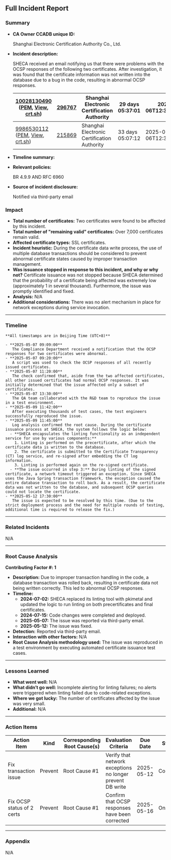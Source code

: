## Full Incident Report

### Summary

- **CA Owner CCADB unique ID:**

  Shanghai Electronic Certification Authority Co., Ltd.

- **Incident description:** 

  SHECA received an email notifying us that there were problems with the OCSP responses of the following two certificates. After investigation, it was found that the certificate information was not written into the database due to a bug in the code, resulting in abnormal OCSP responses.

  | [10028130490](https://api.certspotter.com/v1/issuances/10028130490?expand=issuer&expand=dns_names) ([PEM](https://api.certspotter.com/v1/issuances/10028130490.pem), [View](https://web.api.sslmate.com/labs/view_issuance/10028130490), [crt.sh](https://crt.sh/?opt=ocsp&sha256=87da4f8a47e4ec0da0b69047d02a51f3fe0f413c308a59160891ebf166c2b5e0)) | [296767](https://web.api.sslmate.com/labs/issuer_info/296767) | Shanghai Electronic Certification Authority | 29 days 05:37:01 | 2025-05-06T12:36:46+00:00 | error querying OCSP responder over HTTP: Post "http://ocsp.global.sheca.com/keeptrustdvtlscag2": context deadline exceeded | [Request](https://web.api.sslmate.com/ocspwatch/request/10028130490) [Response](https://web.api.sslmate.com/ocspwatch/response/10028130490) |
  | ------------------------------------------------------------ | ------------------------------------------------------------ | ------------------------------------------- | ---------------- | ------------------------- | ------------------------------------------------------------ | ------------------------------------------------------------ |
  | [9986530112](https://api.certspotter.com/v1/issuances/9986530112?expand=issuer&expand=dns_names) ([PEM](https://api.certspotter.com/v1/issuances/9986530112.pem), [View](https://web.api.sslmate.com/labs/view_issuance/9986530112), [crt.sh](https://crt.sh/?opt=ocsp&sha256=d2d6e7298b53593feb1cdad12015eca92b3b419e954017e13353bdfebcbc4e85)) | [215869](https://web.api.sslmate.com/labs/issuer_info/215869) | Shanghai Electronic Certification Authority | 33 days 05:07:12 | 2025-05-06T12:36:48+00:00 | error parsing OCSP response: ocsp: error from server: unauthorized | [Request](https://web.api.sslmate.com/ocspwatch/request/9986530112) [Response](https://web.api.sslmate.com/ocspwatch/response/9986530112) |

- **Timeline summary:**



- **Relevant policies:** 

  BR 4.9.9 AND  RFC 6960

- **Source of incident disclosure:** 

  Notified via third-party email


### Impact

- **Total number of certificates:**
   Two certificates were found to be affected by this incident.
- **Total number of "remaining valid" certificates:**
   Over 7,000 certificates remain valid.
- **Affected certificate types:**
   SSL certificates.
- **Incident heuristic:**
   During the certificate data write process, the use of multiple database transactions should be considered to prevent abnormal certificate states caused by improper transaction management.
- **Was issuance stopped in response to this incident, and why or why not?**
   Certificate issuance was not stopped because SHECA determined that the probability of a certificate being affected was extremely low (approximately 1 in several thousand). Furthermore, the issue was promptly identified and fixed.
- **Analysis:**
   N/A
- **Additional considerations:**
   There was no alert mechanism in place for network exceptions during service invocation.

------

### Timeline

    **All timestamps are in Beijing Time (UTC+8)**

    - **2025-05-07 09:09:00**
       The Compliance Department received a notification that the OCSP responses for two certificates were abnormal.
    - **2025-05-07 09:20:00**
       A script was used to check the OCSP responses of all recently issued certificates.
    - **2025-05-07 11:20:00**
       The check confirmed that, aside from the two affected certificates, all other issued certificates had normal OCSP responses. It was initially determined that the issue affected only a subset of certificates.
    - **2025-05-07 13:30:00**
       The QA team collaborated with the R&D team to reproduce the issue in a test environment.
    - **2025-05-09 11:42:00**
       After executing thousands of test cases, the test engineers successfully reproduced the issue.
    - **2025-05-09 11:45:00**
       Log analysis confirmed the root cause. During the certificate issuance process at SHECA, the system follows the logic below:
      - **SHECA encapsulates the linting functionality as an independent service for use by various components:**
        1. Linting is performed on the precertificate, after which the certificate data is written to the database.
        2. The certificate is submitted to the Certificate Transparency (CT) log service, and re-signed after embedding the CT log information.
        3. Linting is performed again on the re-signed certificate.
      - **The issue occurred in step 3:** During linting of the signed certificate, a network timeout triggered an exception. Since SHECA uses the Java Spring transaction framework, the exception caused the entire database transaction to roll back. As a result, the certificate data was not written to the database, and subsequent OCSP queries could not locate the certificate.
    - **2025-05-12 17:30:00**
       The issue is expected to be resolved by this time. (Due to the strict deployment process and the need for multiple rounds of testing, additional time is required to release the fix.)

------

### Related Incidents

N/A

------

### Root Cause Analysis

**Contributing Factor #: 1**

- **Description:**
   Due to improper transaction handling in the code, a database transaction was rolled back, resulting in certificate data not being written correctly. This led to abnormal OCSP responses.
- **Timeline:**
  - **2024-07-02:** SHECA replaced its linting tool with pkimetal and updated the logic to run linting on both precertificates and final certificates.
  - **2024-07-15:** Code changes were completed and deployed.
  - **2025-05-07:** The issue was reported via third-party email.
  - **2025-05-12:** The issue was fixed.
- **Detection:**
   Reported via third-party email.
- **Interaction with other factors:**
   N/A
- **Root Cause Analysis methodology used:**
   The issue was reproduced in a test environment by executing automated certificate issuance test cases.

------

### Lessons Learned

- **What went well:**
   N/A
- **What didn’t go well:**
   Incomplete alerting for linting failures; no alerts were triggered when linting failed due to code-related exceptions.
- **Where we got lucky:**
   The number of certificates affected by the issue was very small.
- **Additional:**
   N/A

------

### Action Items

| Action Item                | Kind    | Corresponding Root Cause(s) | Evaluation Criteria                                       | Due Date   | Status   |
| -------------------------- | ------- | --------------------------- | --------------------------------------------------------- | ---------- | -------- |
| Fix transaction issue      | Prevent | Root Cause #1               | Verify that network exceptions no longer prevent DB write | 2025-05-12 | Complete |
| Fix OCSP status of 2 certs | Prevent | Root Cause #1               | Confirm that OCSP responses have been corrected           | 2025-05-16 | Ongoing  |

------

### Appendix

 N/A
